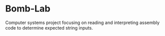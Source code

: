# Bomb-Lab
Computer systems project focusing on reading and interpreting assembly code to determine expected string inputs.
